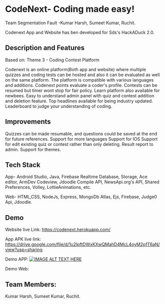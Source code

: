 
# CodeNext- Coding made easy!

Team Segmentation Fault -Kumar Harsh, Sumeet Kumar, Ruchit.

Codenext App and Website has ben developed for Sds's HackADuck 2.0.




## Description and Features
Based on: Theme 3 - Coding Contest Platform

Codenext is an online platform(Both app and website) where multiple quizzes and coding tests can be hosted and also it can be evaluated as well on the same platform.
The platform is compatible with various languages and additions.
Codenext points evaluate a coder's profile.
Contests can be resumed but timer wont stop for fair policy.
Learn platform also available for newbees.
Easy to understand admin panel with quiz and contest addition and deletion feature.
Top headlines available for being industry updated.
Leaderboard to judge your understanding of coding.


## Improvements
Quizzes can be made resumable, and questions could be saved at the end for future references.
Support for more languages
Support for IOS
Support for edit existing quiz or contest rather than only deleting.
Result report to admin.
Support for themes.


## Tech Stack
App- Android Studio, Java, Firebase Realtime Database, Storage, Ace editor, ArmDev Codeview, Jdoodle Compile API, NewsApi.org's API,
     Shared Preferences, Volley, LottieAnimations, etc.
     
Web- HTML,CSS, NodeJs, Express, MongoDb Atlas, Ejs, Firebase, Judge0 Api, Jdoodle.

## Demo

Website live Link:  https://codenext.herokuapp.com/

App APK live link:  https://drive.google.com/file/d/1u2IpftDWxKXwQMahD4McL4oyM2p1T6aN/view?usp=sharing


Demo APP: [![IMAGE ALT TEXT HERE](https://img.youtube.com/vi/8aXK6mS_82k/0.jpg)](https://www.youtube.com/watch?v=8aXK6mS_82k)



Demo Web:





## Team Members:

Kumar Harsh, Sumeet Kumar, Ruchit.



